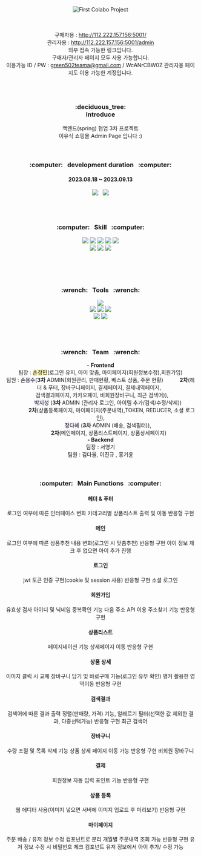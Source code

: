 <div align="center">
<img src="https://capsule-render.vercel.app/api?type=Waving&color=auto&height=200&section=header&text=Third%20Collabo%20Project&fontSize=60&fontColor=fff" alt="First Colabo Project" />
</div>
<br/>
<br/>
<div align="center">

구매자용 : http://112.222.157.156:5001/ <br/>
관리자용 : http://112.222.157.156:5001/admin <br/>
외부 접속 가능한 링크입니다. <br/> 구매자/관리자 페이지 모두 사용 가능합니다. <br/>
이용가능 ID / PW : green502teama@gmail.com / WcANrCBW0Z
관리자용 페이지도 이용 가능한 계정입니다.

</div>
<br/>
<br/>
<div align="center">  
  <h3>
    :deciduous_tree:<br/>
    Introduce
  </h3>
</div>
<div align="center">
  백엔드(spring) 협업 3차 프로젝트 <br/>
  이유식 쇼핑몰 Admin Page 입니다 :)
</div>
<br/>
<br/>
<div align="center">  
  <h3>
    :computer:&nbsp;&nbsp;&nbsp;development duration&nbsp;&nbsp;&nbsp;:computer:
  </h3>
  <h4>2023.08.18 ~ 2023.09.13

</h4>

[ <img src="https://img.shields.io/badge/notion-181717?style=flat&logo=notion&logoColor=fff" />](https://www.notion.so/3-YUMMEAL-ADMIN-acb5a15f6ddf4c0aba4d4cfa00bb26af)&nbsp;&nbsp;&nbsp;[<img src="https://img.shields.io/badge/Figma-F24E1E?style=flat&logo=Figma&logoColor=fff" />](https://www.figma.com/file/A0h9Ai58OM6pRxUXWUmYJP/yummeal?type=design&node-id=1096%3A369&mode=design&t=2UxOfiDdVm4zzZRJ-1)

</div>
<br/>
<br/>
<div align="center">  
  <h3>
    :computer:&nbsp;&nbsp;&nbsp;Skill&nbsp;&nbsp;&nbsp;:computer:
  </h3>
</div>
<div align=center>
<img src="https://img.shields.io/badge/React-263238?style=flat&logo=React&logoColor=skyblue">
<img src="https://img.shields.io/badge/ReactRouter-CA4245?style=flat&logo=reactrouter&logoColor=white">
<img src="https://img.shields.io/badge/ReduxToolkit-764ABC?style=flat&logo=redux&logoColor=white">
<img src="https://img.shields.io/badge/Axios-5A29E4?style=flat&logo=axios&logoColor=white">
<img src="https://img.shields.io/badge/Eslint-4B32C3?style=flat&logo=eslint&logoColor=white"><br/>
<img src="https://img.shields.io/badge/Prettier-F7B93E?style=flat&logo=prettier&logoColor=white">
<img src="https://img.shields.io/badge/StyledComponent-DB7093?style=flat&logo=styledcomponents&logoColor=white">
<img src="https://img.shields.io/badge/TypeScript-3178C6?style=flat&logo=TypeScript&logoColor=white"/>
</div>
<br/>
<br/>
<br/>
<br/>
<div align="center">  
  <h3>
    :wrench:&nbsp;&nbsp;&nbsp;Tools&nbsp;&nbsp;&nbsp;:wrench:
  </h3>
</div>
<div align="center">
  <img src="https://img.shields.io/badge/Visual Studio Code-007ACC?style=flat&logo=visualstudiocode&logoColor=fff"/>
  <br/>
  <img src="https://img.shields.io/badge/Git-F05032?style=flat&logo=git&logoColor=fff"/>
  <img src="https://img.shields.io/badge/GitHub-181717?style=flat&logo=github&logoColor=fff"/>  
  <img src="https://img.shields.io/badge/Sourcetree-0052CC?style=flat&logo=sourcetree&logoColor=fff"/>
  <br/>
  <img src="https://img.shields.io/badge/Slack-4A154B?style=flat&logo=slack&logoColor=fff"/>
  <img src="https://img.shields.io/badge/notion-181717?style=flat&logo=notion&logoColor=fff" />
  
  
</div>
<br/>
<br/>
<br/>
<div align="center">  
  <h3>
    :wrench:&nbsp;&nbsp;&nbsp;Team&nbsp;&nbsp;&nbsp;:wrench:
  </h3>
</div>
<div align=center>
- <strong>Frontend</strong><br/>
   팀장 : <span style="background-color:#fff5b1">손정민</span>(로그인 유지, 아이 맞춤, 마이페이지(회원정보수정),회원가입)<br/>
   팀원 : <span style="background-color:#f5f0ff">손용수</span>(<strong>3차</strong> ADMIN(회원관리, 판매현황, 베스트 상품, 주문 현황)
    &nbsp;&nbsp;&nbsp;&nbsp;&nbsp;&nbsp;&nbsp;&nbsp;&nbsp;&nbsp;<strong>2차</strong>(헤더 & 푸터, 장바구니페이지, 결제페이지, 결제내역페이지,&nbsp;&nbsp;<br/>&nbsp;&nbsp;검색결과페이지, 카카오페이, 비회원장바구니, 최근 검색어)),<br>&nbsp;&nbsp;&nbsp;&nbsp;&nbsp;&nbsp;&nbsp;&nbsp;&nbsp;&nbsp;<span style="background-color:#f5f0ff">박지성</span> (<strong>3차</strong> ADMIN (관리자 로그인, 아이템 추가/검색/수정/삭제)) <br>&nbsp;&nbsp;&nbsp;&nbsp;&nbsp;&nbsp;&nbsp;&nbsp;&nbsp;&nbsp;&nbsp;&nbsp;&nbsp;&nbsp;&nbsp;<strong>2차</strong>(상품등록페이지, 마이페이지(주문내역),TOKEN, REDUCER, 소셜 로그인),<br>&nbsp;&nbsp;&nbsp;&nbsp;&nbsp;&nbsp;&nbsp;&nbsp;&nbsp;&nbsp;<span style="background-color:#f5f0ff">정다혜</span> (<strong>3차</strong> ADMIN (배송, 검색필터)),<br>&nbsp;&nbsp;&nbsp;&nbsp;&nbsp;&nbsp;&nbsp;&nbsp;&nbsp;&nbsp;&nbsp;<strong>2차</strong>(메인페이지, 상품리스트페이지, 상품상세페이지)<br/>
<strong>- Backend</strong><br/>
   팀장 : 서영기<br/>
   팀원 : 김다율, 이진규 , 홍기윤
</div>
<br/>
<br/>
<div align="center">  
  <h3>
    :computer:&nbsp;&nbsp;&nbsp;Main Functions&nbsp;&nbsp;&nbsp;:computer:
  </h3>
</div>
<div align="center">

#### 헤더 & 푸터

로그인 여부에 따른 인터페이스 변화
카테고리별 상품리스트 출력 및 이동
반응형 구현

#### 메인

로그인 여부에 따른 상품추천 내용 변화(로그인 시 맞춤추천)
반응형 구현
아이 정보 체크 후 없으면 아이 추가 진행

#### 로그인

jwt 토큰 인증 구현(cookie 및 session 사용)
반응형 구현
소셜 로그인

#### 회원가입

유효성 검사
아이디 및 닉네임 중복확인 기능
다음 주소 API 이용 주소찾기 기능
반응형 구현

#### 상품리스트

페이지네이션 기능
상세페이지 이동
반응형 구현

#### 상품 상세

이미지 클릭 시 교체
장바구니 담기 및 바로구매 기능(로그인 유무 확인)
앵커 활용한 영역이동
반응형 구현

#### 검색결과

검색어에 따른 결과 출력
정렬(판매량, 가격) 기능, 알레르기 필터(선택한 값 제외한 결과, 다중선택가능)
반응형 구현
최근 검색어

#### 장바구니

수량 조절 및 목록 삭제 기능
상품 상세 페이지 이동 가능
반응형 구현
비회원 장바구니

#### 결제

회원정보 자동 입력
포인트 기능
반응형 구현

#### 상품 등록

웹 에디터 사용(이미지 넣으면 서버에 이미지 업로드 후 미리보기)
반응형 구현

#### 마이페이지

주문 배송 / 유저 정보 수정 컴포넌트로 분리
개월별 주문내역 조회 가능
반응형 구현
유저 정보 수정 시 비밀번호 체크 컴포넌트
유저 정보에서 아이 추가/ 수정 가능

</div>
<div align="center">
  <img src="https://capsule-render.vercel.app/api?type=waving&color=auto&height=150&section=footer" alt="" />
</div>
